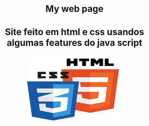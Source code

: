 <h1 align = "center">My web page<h1/>

<p align = "center"> 
Site feito em html e css usandos algumas features do java script
</p>
<p align = "center">
<img width=300 height=200 src=Imgs/html-css.png >
<p>


